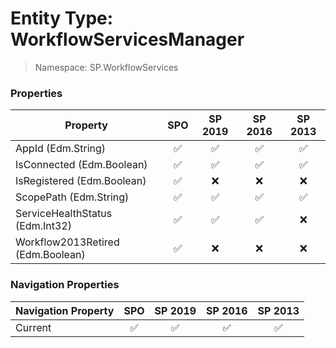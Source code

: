 # Entity Type: WorkflowServicesManager

> Namespace: SP.WorkflowServices

### Properties

Property | SPO | SP 2019 | SP 2016 | SP 2013
----------|:---:|:-------:|:-------:|:-------:
AppId (Edm.String) | ✅ | ✅ | ✅ | ✅
IsConnected (Edm.Boolean) | ✅ | ✅ | ✅ | ✅
IsRegistered (Edm.Boolean) | ✅ | ❌ | ❌ | ❌
ScopePath (Edm.String) | ✅ | ✅ | ✅ | ✅
ServiceHealthStatus (Edm.Int32) | ✅ | ✅ | ✅ | ❌
Workflow2013Retired (Edm.Boolean) | ✅ | ❌ | ❌ | ❌

### Navigation Properties

Navigation Property | SPO | SP 2019 | SP 2016 | SP 2013
----------|:---:|:-------:|:-------:|:-------:
Current | ✅ | ✅ | ✅ | ✅